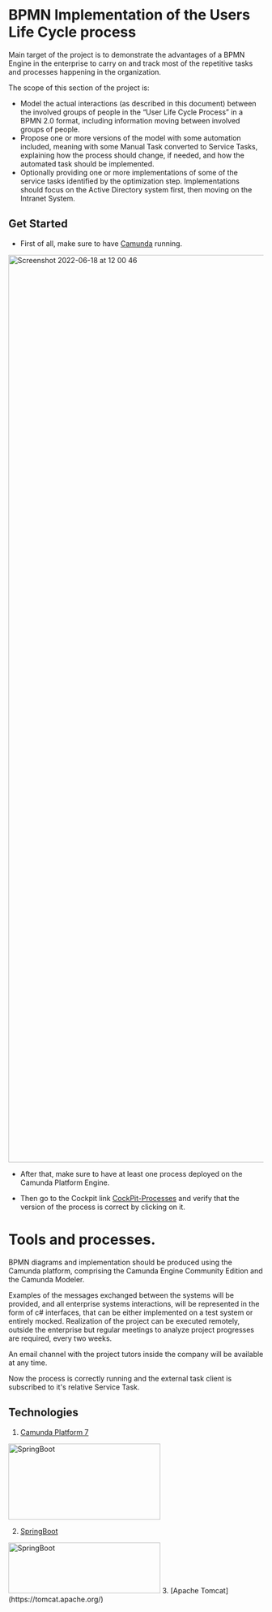 # BPMN Implementation of the Users Life Cycle process

Main target of the project is to demonstrate the advantages of a BPMN Engine in the enterprise to carry on and track most of the repetitive tasks and processes happening in the organization.

The scope of this section of the project is:
* Model the actual interactions (as described in this document) between the involved groups of people in the “User Life Cycle Process” in a BPMN 2.0 format, including information moving between involved groups of people.
* Propose one or more versions of the model with some automation included, meaning with some Manual Task converted to Service Tasks, explaining how the process should change, if needed, and how the automated task should be implemented.
* Optionally providing one or more implementations of some of the service tasks identified by the optimization step. Implementations should focus on the Active Directory system first, then moving on the Intranet System.

## Get Started <a name="get_started"/>

* First of all, make sure to have [Camunda](https://camunda.com/download/) running.
<img width="1788" alt="Screenshot 2022-06-18 at 12 00 46" src="https://user-images.githubusercontent.com/45004856/174432801-f2d51aa2-463f-408e-9f01-9b4c27af5c31.png">

* After that, make sure to have at least one process deployed on the Camunda Platform Engine. 

* Then go to the Cockpit link [CockPit-Processes](http://localhost:8080/camunda/app/cockpit/default/#/processes) and verify that the version of the process is correct by clicking on it.

# Tools and processes.
BPMN diagrams and implementation should be produced using the Camunda platform, comprising the Camunda Engine Community Edition and the Camunda Modeler.

Examples of the messages exchanged between the systems will be provided, and all enterprise systems interactions, will be represented in the form of c# interfaces, that can be either implemented on a test system or entirely mocked. Realization of the project can be executed remotely, outside the enterprise but regular meetings to analyze project progresses are required, every two weeks.

An email channel with the project tutors inside the company will be available at any time.


Now the process is correctly running and the external task client is subscribed to it's relative Service Task.

## Technologies <a name="technologies"/>

1. [Camunda Platform 7](https://camunda.com/) <a name="platform"/>

<img src="https://camunda.com/wp-content/uploads/2021/06/Organic-Social-Previews-Camunda-Website_1200x627_Camunda-Platform.png" alt="SpringBoot" width="300" height="150" />

2. [SpringBoot](https://spring.io/projects/spring-boot) <a name="springboot"/>

<img src="https://spring.io/images/spring-logo-9146a4d3298760c2e7e49595184e1975.svg" alt="SpringBoot" width="300" height="100" />
3. [Apache Tomcat](https://tomcat.apache.org/) <a name="Apache Tomcat"/>
